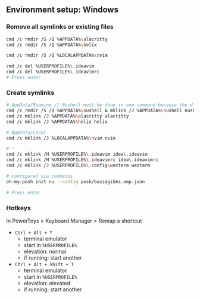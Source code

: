 ## Environment setup: Windows


### Remove all symlinks or existing files

```bash
cmd /c rmdir /S /Q %APPDATA%\alacritty
cmd /c rmdir /S /Q %APPDATA%\helix

cmd /c rmdir /S /Q %LOCALAPPDATA%\nvim

cmd /c del %USERPROFILE%\.ideavim
cmd /c del %USERPROFILE%\.ideavimrc
# Press enter
```

### Create symlinks

```bash
# AppData/Roaming // Nushell must be done in one command because the directory is auto created upon cmd exit
cmd /c rmdir /S /Q %APPDATA%\nushell & mklink /J %APPDATA%\nushell nushell
cmd /c mklink /J %APPDATA%\alacritty alacritty
cmd /c mklink /J %APPDATA%\helix helix

# AppData/Local
cmd /c mklink /J %LOCALAPPDATA%\nvim nvim

# ~
cmd /c mklink /H %USERPROFILE%\.ideavim idea\.ideavim
cmd /c mklink /H %USERPROFILE%\.ideavimrc idea\.ideavimrc
cmd /c mklink /J %USERPROFILE%\.config\wezterm wezterm

# configured via commands
oh-my-posh init nu --config posh/bazzagibbs.omp.json

# Press enter
```

### Hotkeys

In PowerToys > Keyboard Manager > Remap a shortcut

* `Ctrl + Alt + T`
    * terminal emulator
    * start in `%USERPROFILE%`
    * elevation: normal
    * if running: start another
* `Ctrl + Alt + Shift + T`
    * terminal emulator
    * start in `%USERPROFILE%`
    * elevation: elevated
    * if running: start another

